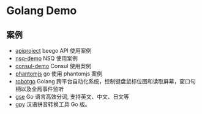 
Golang Demo
==============

## 案例
- [apiproject](apiproject) beego API 使用案例
- [nsq-demo](nsq-demo) NSQ 使用案例
- [consul-demo](consul) Consul 使用案例
- [phantomjs](phantomjs) go 使用 phantomjs 案例
- [robotgo](robotgo) Golang 跨平台自动化系统，控制键盘鼠标位图和读取屏幕，窗口句柄以及全局事件监听
- [gse](gse) Go 语言高效分词, 支持英文、中文、日文等
- [gpy](gpy) 汉语拼音转换工具 Go 版。
